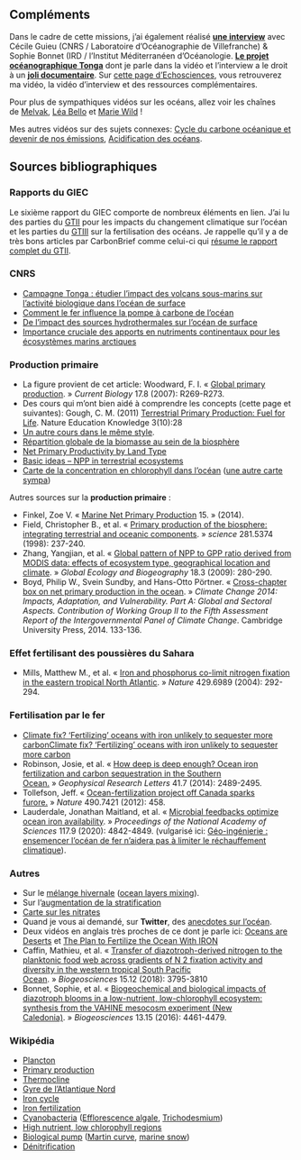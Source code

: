 ## Compléments 

Dans le cadre de cette missions, j’ai également réalisé [__une
interview__](https://www.youtube.com/watch?v=9HGYQQAWuXY) avec Cécile Guieu
(CNRS / Laboratoire d’Océanographie de Villefranche) & Sophie Bonnet (IRD /
l’Institut Méditerranéen d’Océanologie. [__Le projet océanographique
Tonga__](http://tonga-project.org/web/) dont je parle dans la vidéo et
l’interview a le droit à un [__joli
documentaire__](https://www.youtube.com/watch?v=e5kAd0i6Dck). Sur [cette page
d’Echosciences](https://www.echosciences-paca.fr/communautes/videos/articles/video-echoscientifique-n-23),
vous retrouverez ma vidéo, la vidéo d’interview et des ressources
complémentaires.

Pour plus de sympathiques vidéos sur les océans, allez voir les chaînes
de [Melvak](https://www.youtube.com/watch?v=zRJMrsM5Lj8), [Léa
Bello](https://www.youtube.com/watch?v=ir_BcJW0o7Q) et [Marie
Wild](https://www.youtube.com/watch?v=3FLXjCKOQYg) !

Mes autres vidéos sur des sujets connexes: [Cycle du carbone océanique et
devenir de nos
émissions](https://www.youtube.com/watch?v=NcEI76hJVR0), [Acidification des
océans](https://www.youtube.com/watch?v=vtTlQ0HZZ2g).

## Sources bibliographiques

### Rapports du GIEC

Le sixième rapport du GIEC comporte de nombreux éléments en lien. J’ai lu des
parties
du [GTII](https://www.ipcc.ch/report/sixth-assessment-report-working-group-ii/) pour
les impacts du changement climatique sur l’océan et les parties
du [GTIII](https://www.ipcc.ch/report/sixth-assessment-report-working-group-3/) sur
la fertilisation des océans. Je rappelle qu’il y a de très bons articles par
CarbonBrief comme celui-ci qui [résume le rapport complet du
GTII](https://www.carbonbrief.org/in-depth-qa-the-ipccs-sixth-assessment-on-how-climate-change-impacts-the-world).

### CNRS

- [Campagne Tonga : étudier l’impact des volcans sous-marins sur l’activité biologique dans l’océan de surface](https://www.cnrs.fr/fr/campagne-tonga-etudier-limpact-des-volcans-sous-marins-sur-lactivite-biologique-dans-locean-de)
- [Comment le fer influence la pompe à carbone de l’océan](https://lejournal.cnrs.fr/nos-blogs/un-ocean-de-decouvertes/comment-le-fer-influence-la-pompe-a-carbone-de-locean) 
- [De l’impact des sources hydrothermales sur l’océan de surface](https://lejournal.cnrs.fr/nos-blogs/un-ocean-de-decouvertes/de-limpact-des-sources-hydrothermales-sur-locean-de-surface)
- [Importance cruciale des apports en nutriments continentaux pour les écosystèmes marins arctiques](https://www.insu.cnrs.fr/fr/cnrsinfo/importance-cruciale-des-apports-en-nutriments-continentaux-pour-les-ecosystemes-marins)

### Production primaire

- La figure provient de cet article: Woodward, F. I. « [Global primary
production](https://www.cell.com/current-biology/comments/S0960-9822(07)00893-7). » _Current
Biology_ 17.8 (2007): R269-R273.
- Des cours qui m’ont bien aidé à comprendre les concepts (cette page et
suivantes): Gough, C. M. (2011) [Terrestrial Primary Production: Fuel for
Life](https://www.nature.com/scitable/knowledge/library/terrestrial-primary-production-fuel-for-life-17567411/).
Nature Education Knowledge 3(10):28
- [Un autre cours dans le même
style](https://www.globalchange.umich.edu/globalchange1/current/lectures/kling/energyflow/energyflow.html).  
- [Répartition globale de la biomasse au sein de la
biosphère](https://www.fondationbiodiversite.fr/repartition-globale-de-la-biomasse-au-sein-de-la-biosphere/)  
- [Net Primary Productivity by Land Type](https://reducing-suffering.org/net-primary-productivity-land-type/)  
- [Basic ideas – NPP in terrestrial ecosystems](http://resources.hwb.wales.gov.uk/VTC/env-sci/w23_id_nppterr.htm)  
- [Carte de la concentration en chlorophyll dans l’océan](https://www.wikiwand.com/en/SeaWiFS) ([une autre carte sympa](https://nordpil.com/static/images/ocean_productivity_full.png))

Autres sources sur la __production primaire__ :

- Finkel, Zoe V. « [Marine Net Primary
Production](https://link.springer.com/referenceworkentry/10.1007/978-94-007-5784-4_42) 15. »
(2014).
- Field, Christopher B., et al. « [Primary production of the biosphere:
integrating terrestrial and oceanic
components](https://www.science.org/doi/10.1126/science.281.5374.237). » _science_ 281.5374
(1998): 237-240.  
- Zhang, Yangjian, et al. « [Global pattern of NPP to GPP ratio derived from
MODIS data: effects of ecosystem type, geographical location and
climate](https://onlinelibrary.wiley.com/doi/full/10.1111/j.1466-8238.2008.00442.x). » _Global
Ecology and Biogeography_ 18.3 (2009): 280-290.  
- Boyd, Philip W., Svein Sundby, and Hans-Otto Pörtner. « [Cross-chapter box on
net primary production in the
ocean](https://epic.awi.de/id/eprint/37516/1/CC_PrimaryProduction.pdf). » _Climate
Change 2014: Impacts, Adaptation, and Vulnerability. Part A: Global and
Sectoral Aspects. Contribution of Working Group II to the Fifth Assessment
Report of the Intergovernmental Panel of Climate Change_. Cambridge University
Press, 2014. 133-136.

### Effet fertilisant des poussières du Sahara

- Mills, Matthew M., et al. « [Iron and phosphorus co-limit nitrogen fixation
in the eastern tropical North
Atlantic](https://www.nature.com/articles/nature02550). » _Nature_ 429.6989
(2004): 292-294.

### Fertilisation par le fer

- [Climate fix? ‘Fertilizing’ oceans with iron unlikely to sequester more carbonClimate fix? ‘Fertilizing’ oceans with iron unlikely to sequester more carbon](https://news.mongabay.com/2020/03/climate-fix-fertilizing-oceans-with-iron-unlikely-to-sequester-more-carbon/)  
- Robinson, Josie, et al. « [How deep is deep enough? Ocean iron fertilization and carbon sequestration in the Southern Ocean.](https://agupubs.onlinelibrary.wiley.com/doi/full/10.1002/2013GL058799) » _Geophysical Research Letters_ 41.7 (2014): 2489-2495.  
- Tollefson, Jeff. « [Ocean-fertilization project off Canada sparks furore.](https://www.nature.com/articles/490458a) » _Nature_ 490.7421 (2012): 458.  
- Lauderdale, Jonathan Maitland, et al. « [Microbial feedbacks optimize ocean iron availability](https://www.pnas.org/doi/10.1073/pnas.1917277117). » _Proceedings of the National Academy of Sciences_ 117.9 (2020): 4842-4849. (vulgarisé ici: [Géo-ingénierie : ensemencer l’océan de fer n’aidera pas à limiter le réchauffement climatique](https://www.futura-sciences.com/planete/actualites/ocean-geo-ingenierie-ensemencer-ocean-fer-naidera-pas-limiter-rechauffement-climatique-56039/)).

### Autres

- Sur le [mélange
hivernale](https://www.canal-u.tv/chaines/ipsl/convection-hivernale-couche-de-melange/convection-hivernale-couche-de-melange-jean) ([ocean
layers
mixing](https://timescavengers.blog/climate-change/ocean-layers-mixing/)).  
- Sur l’[augmentation de la
stratification](https://news.ucar.edu/132759/climate-change-creating-significantly-more-stratified-ocean-new-study-finds)
- [Carte sur les
nitrates](https://fr.wikipedia.org/wiki/Production_primaire#/media/Fichier:WOA05_sea-surf_NO3_AYool.png)  
- Quand je vous ai demandé, sur __Twitter__, des [anecdotes sur
l’océan](https://twitter.com/Le_Reveilleur/status/1519358887626952704).  
- Deux vidéos en anglais très proches de ce dont je parle ici: [Oceans are
Deserts](https://www.youtube.com/watch?v=MT28gm9CNuI) et [The Plan to Fertilize
the Ocean With IRON](https://www.youtube.com/watch?v=8ZO9M1_CJD0)  
- Caffin, Mathieu, et al. « [Transfer of diazotroph-derived nitrogen to the
planktonic food web across gradients of N 2 fixation activity and diversity in
the western tropical South Pacific
Ocean](https://bg.copernicus.org/articles/15/3795/2018/). » _Biogeosciences_ 15.12
(2018): 3795-3810  
- Bonnet, Sophie, et al. « [Biogeochemical and biological impacts of diazotroph
blooms in a low-nutrient, low-chlorophyll ecosystem: synthesis from the VAHINE
mesocosm experiment (New
Caledonia)](https://bg.copernicus.org/articles/special_issue193.html). » _Biogeosciences_ 13.15
(2016): 4461-4479.

### Wikipédia

- [Plancton](https://fr.wikipedia.org/wiki/Plancton)  
- [Primary production](https://en.wikipedia.org/wiki/Primary_production)  
- [Thermocline](https://fr.wikipedia.org/wiki/Thermocline)  
- [Gyre de l’Atlantique Nord](https://fr.wikipedia.org/wiki/Gyre_de_l%27Atlantique_Nord)  
- [Iron cycle](https://en.wikipedia.org/wiki/Iron_cycle)  
- [Iron fertilization](https://en.wikipedia.org/wiki/Iron_fertilization)  
- [Cyanobacteria](https://fr.wikipedia.org/wiki/Cyanobacteria) ([Efflorescence algale](https://fr.wikipedia.org/wiki/Efflorescence_algale), [Trichodesmium](https://en.wikipedia.org/wiki/Trichodesmium))  
- [High nutrient, low chlorophyll regions](https://en.wikipedia.org/wiki/High-nutrient,_low-chlorophyll_regions)  
- [Biological pump](https://en.wikipedia.org/wiki/Biological_pump) ([Martin curve](https://en.wikipedia.org/wiki/Martin_curve), [marine snow](https://en.wikipedia.org/wiki/Marine_snow))  
- [Dénitrification](https://fr.wikipedia.org/wiki/D%C3%A9nitrification)
